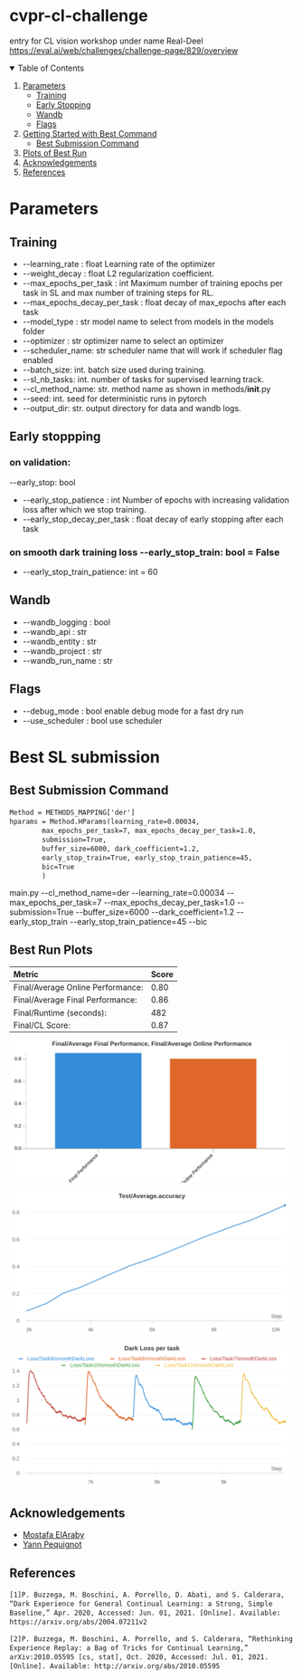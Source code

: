 # cvpr-cl-challenge

entry for CL vision workshop under name Real-Deel https://eval.ai/web/challenges/challenge-page/829/overview

<details open="open">
  <summary>Table of Contents</summary>
  <ol>
    <li>
      <a href="#parameters">Parameters</a>
      <ul>
        <li><a href="#training">Training</a></li>
        <li><a href="#early-stopping">Early Stopping</a></li>
        <li><a href="#wandb">Wandb</a></li>
        <li><a href="#flags">Flags</a></li>
      </ul>
    </li>
    <li>
      <a href="#best-SL-submission">Getting Started with Best Command</a>
      <ul>
        <li><a href="#best-submission-command">Best Submission Command</a></li>
      </ul>
    </li>
    <li><a href="#best-run-plots">Plots of Best Run</a></li>
    <li><a href="#acknowledgements">Acknowledgements</a></li>
    <li><a href="#references">References</a></li>
  </ol>
</details>

# Parameters 

## Training
- --learning_rate : float Learning rate of the optimizer 
- --weight_decay : float L2 regularization coefficient.
- --max_epochs_per_task : int Maximum number of training epochs per task in SL and max number of training steps for RL. 
- --max_epochs_decay_per_task : float decay of max_epochs after each task
- --model_type : str model name to select from models in the models folder
- --optimizer : str optimizer name to select an optimizer
- --scheduler_name: str scheduler name that will work if scheduler flag enabled
- --batch_size: int. batch size used during training.
- --sl_nb_tasks: int. number of tasks for supervised learning track.
- --cl_method_name: str. method name as shown in methods/__init__.py
- --seed: int. seed for deterministic runs in pytorch
- --output_dir: str. output directory for data and wandb logs.

## Early stoppping

### on validation:    
--early_stop: bool 
- --early_stop_patience : int Number of epochs with increasing validation loss after which we stop training.
- --early_stop_decay_per_task : float decay of early stopping after each task
### on smooth dark training loss    --early_stop_train: bool = False
- --early_stop_train_patience: int = 60
## Wandb
- --wandb_logging : bool
- --wandb_api : str
- --wandb_entity : str
- --wandb_project : str
- --wandb_run_name : str

## Flags
- --debug_mode : bool enable debug mode for a fast dry run 
- --use_scheduler : bool use scheduler

# Best SL submission

## Best Submission Command
    Method = METHODS_MAPPING['der']
    hparams = Method.HParams(learning_rate=0.00034,
            max_epochs_per_task=7, max_epochs_decay_per_task=1.0,
            submission=True,
            buffer_size=6000, dark_coefficient=1.2,
            early_stop_train=True, early_stop_train_patience=45,
            bic=True
            )

main.py --cl_method_name=der --learning_rate=0.00034 --max_epochs_per_task=7 --max_epochs_decay_per_task=1.0 --submission=True --buffer_size=6000 --dark_coefficient=1.2 --early_stop_train --early_stop_train_patience=45 --bic

## Best Run Plots
| Metric      | Score |
| :------------- | :----------- |
|Final/Average Online Performance: | 0.80 |
|Final/Average Final Performance:| 0.86 |
|Final/Runtime (seconds):| 482|
|Final/CL Score: | 0.87|

<p align="center">

![Final Performance](plots/results.png)

![Evolution of Final test average](plots/test_average.png)

![Evolution of Dark Loss during training](plots/dark_loss_pertask.png)

</p>

## Acknowledgements

* [Mostafa ElAraby](https://www.mostafaelaraby.com/)
* [Yann Pequignot](https://www.irif.fr/~pequignot/)

## References
```
[1]P. Buzzega, M. Boschini, A. Porrello, D. Abati, and S. Calderara, “Dark Experience for General Continual Learning: a Strong, Simple Baseline,” Apr. 2020, Accessed: Jun. 01, 2021. [Online]. Available: https://arxiv.org/abs/2004.07211v2
```

```
[2]P. Buzzega, M. Boschini, A. Porrello, and S. Calderara, “Rethinking Experience Replay: a Bag of Tricks for Continual Learning,” arXiv:2010.05595 [cs, stat], Oct. 2020, Accessed: Jul. 01, 2021. [Online]. Available: http://arxiv.org/abs/2010.05595
```


